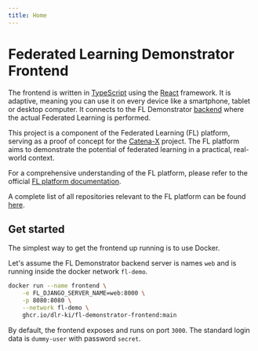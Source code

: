 ```yaml
---
title: Home
---
```

<!--
SPDX-FileCopyrightText: 2024 Johannes Unruh <johannes.unruh@dlr.de>

SPDX-License-Identifier: CC-BY-4.0
-->

<!-- markdownlint-disable-next-line MD025 -->
# Federated Learning Demonstrator Frontend

The frontend is written in [TypeScript](https://www.typescriptlang.org) using the [React](https://react.dev) framework.
It is adaptive, meaning you can use it on every device like a smartphone, tablet or desktop computer.
It connects to the FL Demonstrator [backend](https://github.com/DLR-KI/fl-demonstrator) where the actual Federated Learning is performed.

This project is a component of the Federated Learning (FL) platform, serving as a proof of concept for the [Catena-X](https://catena-x.net/en) project.
The FL platform aims to demonstrate the potential of federated learning in a practical, real-world context.

For a comprehensive understanding of the FL platform, please refer to the official [FL platform documentation](https://dlr-ki.github.io/fl-documentation).

A complete list of all repositories relevant to the FL platform can be found [here](https://dlr-ki.github.io/fl-documentation#repositories).

## Get started

The simplest way to get the frontend up running is to use Docker.

Let's assume the FL Demonstrator backend server is names `web` and is running inside the docker network `fl-demo`.

```bash
docker run --name frontend \
    -e FL_DJANGO_SERVER_NAME=web:8000 \
    -p 8080:8080 \
    --network fl-demo \
    ghcr.io/dlr-ki/fl-demonstrator-frontend:main
```

By default, the frontend exposes and runs on port `3000`.
The standard login data is `dummy-user` with password `secret`.
